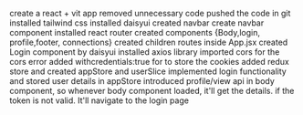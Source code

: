 create a react + vit app
removed unnecessary code
pushed the code in git
installed tailwind css
installed daisyui
created navbar
create navbar component
installed react router
created components {Body,login, profile,footer, connections}
created children routes inside App.jsx
created Login component by daisyui
installed axios library
imported cors for the cors error
added withcredentials:true for to store the cookies
added redux store and created appStore and userSlice
implemented login functionality and stored user details  in appStore
introduced profile/view api in body component, so whenever body component loaded, it'll get the details. if the token is not valid. It'll navigate to the login page
